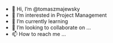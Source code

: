 - 👋 Hi, I’m @tomaszmajewsky
- 👀 I’m interested in Project Management
- 🌱 I’m currently learning 
- 💞️ I’m looking to collaborate on ...
- 📫 How to reach me ...

<!---
tomaszmajewsky/tomaszmajewsky is a ✨ special ✨ repository because its `README.md` (this file) appears on your GitHub profile.
You can click the Preview link to take a look at your changes.
--->
